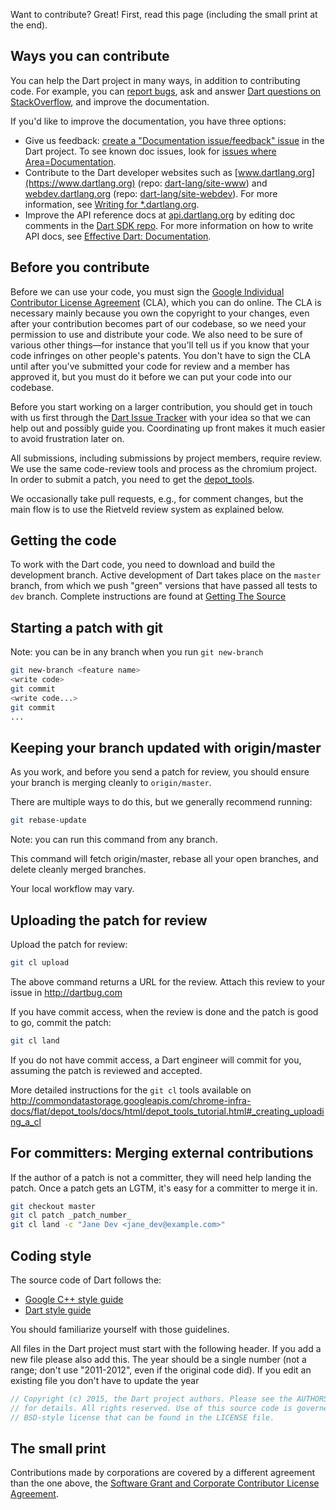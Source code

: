 Want to contribute? Great! First, read this page (including the small print at the end).

## Ways you can contribute

You can help the Dart project in many ways, in addition to contributing code. For example, you can [report bugs](http://dartbug.com), ask and answer [Dart questions on StackOverflow](http://stackoverflow.com/questions/tagged/dart), and improve the documentation.

If you'd like to improve the documentation, you have three options:

  * Give us feedback: [create a "Documentation issue/feedback" issue](https://code.google.com/p/dart/issues/entry?template=Documentation%20issue/feedback) in the Dart project. To see known doc issues, look for [issues where Area=Documentation](https://code.google.com/p/dart/issues/list?can=2&q=Area%3DDocumentation).
  * Contribute to the Dart developer websites such as [www.dartlang.org](https://www.dartlang.org) (repo: [dart-lang/site-www](https://github.com/dart-lang/site-www)) and [webdev.dartlang.org](https://webdev.dartlang.org) (repo: [dart-lang/site-webdev](https://github.com/dart-lang/site-webdev)). For more information, see [Writing for *.dartlang.org](https://github.com/dart-lang/site-www/wiki/Writing-for-*.dartlang.org).
  * Improve the API reference docs at [api.dartlang.org](https://api.dartlang.org) by editing doc comments in the [Dart SDK repo](https://github.com/dart-lang/sdk/tree/master/sdk/lib). For more information on how to write API docs, see [Effective Dart: Documentation](https://www.dartlang.org/guides/language/effective-dart/documentation).

## Before you contribute

Before we can use your code, you must sign the [Google Individual Contributor License Agreement](https://developers.google.com/open-source/cla/individual) (CLA), which you can do online.  The CLA is necessary mainly because you own the copyright to your changes, even after your contribution becomes part of our codebase, so we need your permission to use and distribute your code.  We also need to be sure of various other things—for instance that you'll tell us if you know that your code infringes on other people's patents.  You don't have to sign the CLA until after you've submitted your code for review and a member has approved it, but you must do it before we can put your code into our codebase.

Before you start working on a larger contribution, you should get in touch with us first through the  [Dart Issue Tracker](http://dartbug.com) with your idea so that we can help out and possibly guide you. Coordinating up front makes it much easier to avoid frustration later on.

All submissions, including submissions by project members, require review.  We use the same code-review tools and process as the chromium project.  In order to submit a patch, you need to get the [depot\_tools](http://dev.chromium.org/developers/how-tos/depottools).

We occasionally take pull requests, e.g., for comment changes, but the main flow is to use the Rietveld review system as explained below.

## Getting the code

To work with the Dart code, you need to download and build the development branch. Active development of Dart takes place on the `master` branch, from which we push "green" versions that have passed all tests to `dev` branch. Complete instructions are found at [Getting The Source](https://github.com/dart-lang/sdk/wiki/Building#getting-the-source)

## Starting a patch with git

Note: you can be in any branch when you run `git new-branch`

```bash
git new-branch <feature name>
<write code>
git commit
<write code...>
git commit
...
```

## Keeping your branch updated with origin/master

As you work, and before you send a patch for review, you should
ensure your branch is merging cleanly to `origin/master`.

There are multiple ways to do this, but we generally recommend
running:

```bash
git rebase-update
```

Note: you can run this command from any branch.

This command will fetch
origin/master, rebase all your open branches, and delete
cleanly merged branches.

Your local workflow may vary.

## Uploading the patch for review

Upload the patch for review:

```bash
git cl upload
```

The above command returns a URL for the review. Attach this review to your issue in http://dartbug.com

If you have commit access, when the review is done and the patch is good to go, commit the patch:

```bash
git cl land
```

If you do not have commit access, a Dart engineer will commit for you, assuming the patch is reviewed and accepted.

More detailed instructions for the `git cl` tools available on http://commondatastorage.googleapis.com/chrome-infra-docs/flat/depot_tools/docs/html/depot_tools_tutorial.html#_creating_uploading_a_cl

## For committers: Merging external contributions

If the author of a patch is not a committer, they will need help landing the patch.
Once a patch gets an LGTM, it's easy for a committer to merge it in.

```bash
git checkout master
git cl patch _patch_number_
git cl land -c "Jane Dev <jane_dev@example.com>"
```

## Coding style

The source code of Dart follows the:

  * [Google C++ style guide](https://google.github.io/styleguide/cppguide.html)
  * [Dart style guide](https://www.dartlang.org/articles/style-guide/)

You should familiarize yourself with those guidelines.

All files in the Dart project must start with the following header. If you add a new file please also add this. The year should be a single number (not a range; don't use "2011-2012", even if the original code did).  If you edit an existing file you don't have to update the year

```dart
// Copyright (c) 2015, the Dart project authors. Please see the AUTHORS file
// for details. All rights reserved. Use of this source code is governed by a
// BSD-style license that can be found in the LICENSE file.
```


## The small print

Contributions made by corporations are covered by a different agreement than the one above, the [Software Grant and Corporate Contributor License Agreement](http://code.google.com/legal/corporate-cla-v1.0.html).